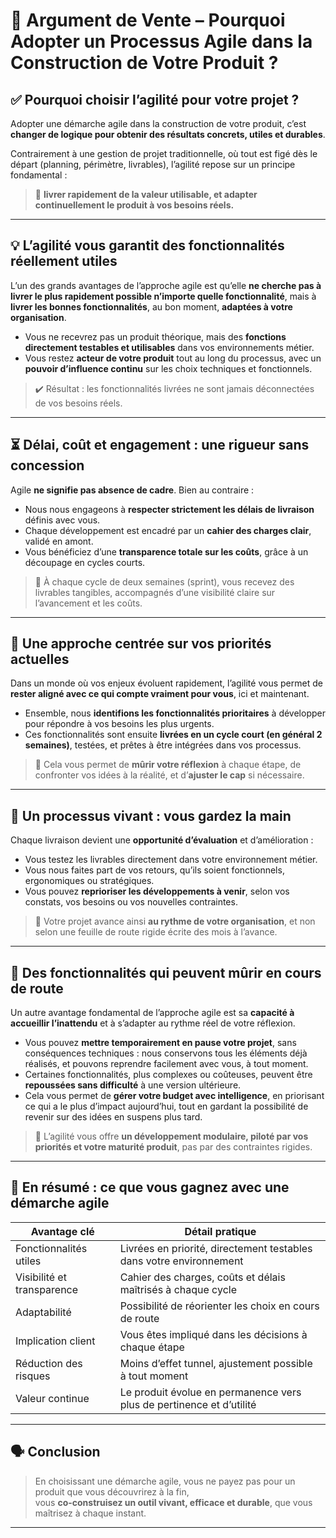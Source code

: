 ﻿# 🎯 Argument de Vente – Pourquoi Adopter un Processus Agile dans la Construction de Votre Produit ?

## ✅ Pourquoi choisir l’agilité pour votre projet ?

Adopter une démarche agile dans la construction de votre produit, c’est **changer de logique pour obtenir des résultats concrets, utiles et durables**. 

Contrairement à une gestion de projet traditionnelle, où tout est figé dès le départ (planning, périmètre, livrables), l’agilité repose sur un principe fondamental :  
> 🔁 **livrer rapidement de la valeur utilisable, et adapter continuellement le produit à vos besoins réels.**

---

## 💡 L’agilité vous garantit des fonctionnalités réellement utiles

L’un des grands avantages de l’approche agile est qu’elle **ne cherche pas à livrer le plus rapidement possible n’importe quelle fonctionnalité**, mais à **livrer les bonnes fonctionnalités**, au bon moment, **adaptées à votre organisation**.

- Vous ne recevrez pas un produit théorique, mais des **fonctions directement testables et utilisables** dans vos environnements métier.
- Vous restez **acteur de votre produit** tout au long du processus, avec un **pouvoir d’influence continu** sur les choix techniques et fonctionnels.

> ✔️ Résultat : les fonctionnalités livrées ne sont jamais déconnectées de vos besoins réels.

---

## ⏳ Délai, coût et engagement : une rigueur sans concession

Agile **ne signifie pas absence de cadre**. Bien au contraire :

- Nous nous engageons à **respecter strictement les délais de livraison** définis avec vous.
- Chaque développement est encadré par un **cahier des charges clair**, validé en amont.
- Vous bénéficiez d’une **transparence totale sur les coûts**, grâce à un découpage en cycles courts.

> 📝 À chaque cycle de deux semaines (sprint), vous recevez des livrables tangibles, accompagnés d’une visibilité claire sur l’avancement et les coûts.

---

## 🎯 Une approche centrée sur vos priorités actuelles

Dans un monde où vos enjeux évoluent rapidement, l’agilité vous permet de **rester aligné avec ce qui compte vraiment pour vous**, ici et maintenant.

- Ensemble, nous **identifions les fonctionnalités prioritaires** à développer pour répondre à vos besoins les plus urgents.
- Ces fonctionnalités sont ensuite **livrées en un cycle court (en général 2 semaines)**, testées, et prêtes à être intégrées dans vos processus.

> 🧠 Cela vous permet de **mûrir votre réflexion** à chaque étape, de confronter vos idées à la réalité, et d’**ajuster le cap** si nécessaire.

---

## 🔄 Un processus vivant : vous gardez la main

Chaque livraison devient une **opportunité d’évaluation** et d’amélioration :

- Vous testez les livrables directement dans votre environnement métier.
- Vous nous faites part de vos retours, qu’ils soient fonctionnels, ergonomiques ou stratégiques.
- Vous pouvez **reprioriser les développements à venir**, selon vos constats, vos besoins ou vos nouvelles contraintes.

> 🎯 Votre projet avance ainsi **au rythme de votre organisation**, et non selon une feuille de route rigide écrite des mois à l’avance.

---

## 🧠 Des fonctionnalités qui peuvent mûrir en cours de route

Un autre avantage fondamental de l’approche agile est sa **capacité à accueillir l’inattendu** et à s’adapter au rythme réel de votre réflexion.

- Vous pouvez **mettre temporairement en pause votre projet**, sans conséquences techniques : nous conservons tous les éléments déjà réalisés, et pouvons reprendre facilement avec vous, à tout moment.
- Certaines fonctionnalités, plus complexes ou coûteuses, peuvent être **repoussées sans difficulté** à une version ultérieure.
- Cela vous permet de **gérer votre budget avec intelligence**, en priorisant ce qui a le plus d’impact aujourd’hui, tout en gardant la possibilité de revenir sur des idées en suspens plus tard.

> 🧩 L’agilité vous offre **un développement modulaire, piloté par vos priorités et votre maturité produit**, pas par des contraintes rigides.

---

## 📌 En résumé : ce que vous gagnez avec une démarche agile

| Avantage clé                        | Détail pratique                                                       |
|------------------------------------|------------------------------------------------------------------------|
| Fonctionnalités utiles             | Livrées en priorité, directement testables dans votre environnement   |
| Visibilité et transparence         | Cahier des charges, coûts et délais maîtrisés à chaque cycle          |
| Adaptabilité                       | Possibilité de réorienter les choix en cours de route                 |
| Implication client                 | Vous êtes impliqué dans les décisions à chaque étape                  |
| Réduction des risques              | Moins d’effet tunnel, ajustement possible à tout moment               |
| Valeur continue                    | Le produit évolue en permanence vers plus de pertinence et d’utilité  |

---

## 🗣️ Conclusion

> En choisissant une démarche agile, vous ne payez pas pour un produit que vous découvrirez à la fin,  
> vous **co-construisez un outil vivant, efficace et durable**, que vous maîtrisez à chaque instant.

---

